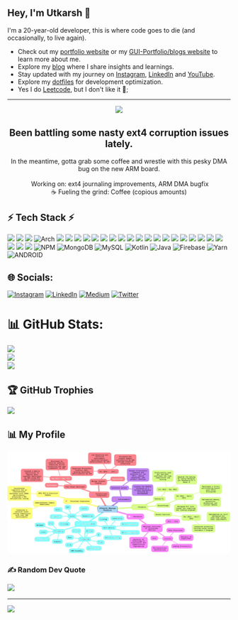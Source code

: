 ## Hey, I'm Utkarsh 👋 

I'm a 20-year-old developer, this is where code goes to die (and occasionally, to live again).

- Check out my [portfolio website](https://utkarshs-terminal.netlify.app/) or my [GUI-Portfolio/blogs website](https://utkarsh-maurya.netlify.app) to learn more about me.
- Explore my [blog](https://medium.com/@sankalp.1519) where I share insights and learnings.
- Stay updated with my journey on [Instagram](https://www.instagram.com/gilfoyle_2.0/), [LinkedIn](https://www.linkedin.com/in/utkarsh-maurya-connect/) and [YouTube](https://www.youtube.com/@tss.TheSkillShow).
- Explore my [dotfiles](https://github.com/pro-utkarshM/dotfiles) for development optimization.
- Yes I do [Leetcode](https://leetcode.com/pro-utkarshM/), but I don't like it 🙂;

---
<p align=center>
<img src="https://github.com/pro-utkarshM/pro-utkarshM/assets/118096976/af3aca24-e71d-4e64-968a-8e1e31ec0b07">
</p>

<h2 align=center> Been battling some nasty ext4 corruption issues lately. </h2>

<p align=center> In the meantime, gotta grab some coffee and wrestle with this pesky DMA bug on the new ARM board. <br>
<br>️ Working on: ext4 journaling improvements, ARM DMA bugfix<br>
☕️ Fueling the grind: Coffee (copious amounts)
</p>


## ⚡️ Tech Stack ⚡️

![](https://img.shields.io/badge/Raspberry%20Pi-A22846?style=for-the-badge&logo=Raspberry%20Pi&logoColor=white)
![](https://img.shields.io/badge/Arduino-00979D?style=for-the-badge&logo=Arduino&logoColor=white)
![](https://img.shields.io/badge/Linux-FCC624?style=for-the-badge&logo=linux&logoColor=black)
![Arch](https://img.shields.io/badge/Arch%20Linux-1793D1?logo=arch-linux&logoColor=fff&style=for-the-badge)
![](https://img.shields.io/badge/Kali_Linux-557C94?style=for-the-badge&logo=kali-linux&logoColor=white)
![](https://img.shields.io/badge/Ubuntu-E95420?style=for-the-badge&logo=ubuntu&logoColor=white)
![](https://img.shields.io/badge/C-00599C?style=for-the-badge&logo=c&logoColor=white)
![](https://img.shields.io/badge/Python-FFD43B?style=for-the-badge&logo=python&logoColor=blue)
![](https://img.shields.io/badge/Rust-black?style=for-the-badge&logo=rust&logoColor=#E57324)
![](https://img.shields.io/badge/NeoVim-%2357A143.svg?&style=for-the-badge&logo=neovim&logoColor=white)
![](https://img.shields.io/badge/Visual_Studio_Code-0078D4?style=for-the-badge&logo=visual%20studio%20code&logoColor=white)
![](https://img.shields.io/badge/Shell_Script-121011?style=for-the-badge&logo=gnu-bash&logoColor=white)
![](https://img.shields.io/badge/Docker-2CA5E0?style=for-the-badge&logo=docker&logoColor=white)
![](https://img.shields.io/badge/Flask-000000?style=for-the-badge&logo=flask&logoColor=white)
![](https://img.shields.io/badge/kubernetes-326ce5.svg?&style=for-the-badge&logo=kubernetes&logoColor=white)
![](https://img.shields.io/badge/Microsoft-666666?style=for-the-badge&logo=microsoft&logoColor=white)
![](https://img.shields.io/badge/Nginx-009639?style=for-the-badge&logo=nginx&logoColor=white)
![](https://img.shields.io/badge/GIT-E44C30?style=for-the-badge&logo=git&logoColor=white)
![](https://img.shields.io/badge/GNU%20Bash-4EAA25?style=for-the-badge&logo=GNU%20Bash&logoColor=white)
![](https://img.shields.io/badge/iTerm2-000000?style=for-the-badge&logo=iterm2&logoColor=white)
![](https://img.shields.io/badge/powershell-5391FE?style=for-the-badge&logo=powershell&logoColor=white)
![](https://img.shields.io/badge/VMware-231f20?style=for-the-badge&logo=VMware&logoColor=white)
![](https://img.shields.io/badge/apple%20silicon-333333?style=for-the-badge&logo=apple&logoColor=white)
![](https://img.shields.io/badge/VIM-%2311AB00.svg?&style=for-the-badge&logo=vim&logoColor=white)
![](https://img.shields.io/badge/Ethereum-3C3C3D?style=for-the-badge&logo=Ethereum&logoColor=white)
![](https://img.shields.io/badge/Solidity-e6e6e6?style=for-the-badge&logo=solidity&logoColor=black)
![NPM](https://img.shields.io/badge/NPM-%23000000.svg?style=for-the-badge&logo=npm&logoColor=white) 
![MongoDB](https://img.shields.io/badge/MongoDB-%234ea94b.svg?style=for-the-badge&logo=mongodb&logoColor=white) 
![MySQL](https://img.shields.io/badge/mysql-%2300f.svg?style=for-the-badge&logo=mysql&logoColor=white) 
![Kotlin](https://img.shields.io/badge/kotlin-%230095D5.svg?style=for-the-badge&logo=kotlin&logoColor=white) 
![Java](https://img.shields.io/badge/java-%23ED8B00.svg?style=for-the-badge&logo=java&logoColor=white) 
![Firebase](https://img.shields.io/badge/firebase-%23039BE5.svg?style=for-the-badge&logo=firebase) 
![Yarn](https://img.shields.io/badge/yarn-%232C8EBB.svg?style=for-the-badge&logo=yarn&logoColor=white) 
![ANDROID](https://img.shields.io/badge/android-%2320232a.svg?style=for-the-badge&logo=android&logoColor=%a4c639) 



## 🌐 Socials:
[![Instagram](https://img.shields.io/badge/Instagram-%23E4405F.svg?logo=Instagram&logoColor=white)](https://www.instagram.com/gilfoyle_v2) 
[![LinkedIn](https://img.shields.io/badge/LinkedIn-%230077B5.svg?logo=linkedin&logoColor=white)](https://www.linkedin.com/in/utkarsh-maurya-connect/) 
[![Medium](https://img.shields.io/badge/Medium-12100E?logo=medium&logoColor=white)](https://medium.com/@sankalp.1519) 
[![Twitter](https://img.shields.io/badge/Twitter-%231DA1F2.svg?logo=Twitter&logoColor=white)](https://twitter.com/gilfoyle_v2) 


# 📊 GitHub Stats:

![](https://github-readme-streak-stats.herokuapp.com/?user=pro-utkarshM&theme=tokyonight&hide_border=false)<br/>
![](https://github-readme-stats.vercel.app/api?username=pro-utkarshM&theme=tokyonight&hide_border=false&include_all_commits=true&count_private=true)<br/>
![](https://github-profile-summary-cards.vercel.app/api/cards/profile-details?username=pro-utkarshM&theme=tokyonight)


## 🏆 GitHub Trophies
![](https://github-profile-trophy.vercel.app/?username=pro-utkarshM&theme=tokyonight&no-frame=false&no-bg=true&margin-w=4)

## 📊 My Profile
<p align=center>
<img src="./assets/Resume-removebg.png">
</p>

### ✍️ Random Dev Quote
![](https://quotes-github-readme.vercel.app/api?type=horizontal&theme=tokyonight)

---
[![](https://visitcount.itsvg.in/api?id=pro-utkarshM&icon=0&color=0)](https://visitcount.itsvg.in)


